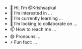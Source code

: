 - 👋 Hi, I’m @Krishsapkal
- 👀 I’m interested in ...
- 🌱 I’m currently learning ...
- 💞️ I’m looking to collaborate on ...
- 📫 How to reach me ...
- 😄 Pronouns: ...
- ⚡ Fun fact: ...

<!---
Krishsapkal/Krishsapkal is a ✨ special ✨ repository because its `README.md` (this file) appears on your GitHub profile.
You can click the Preview link to take a look at your changes.
--->
